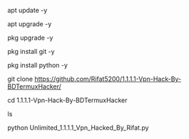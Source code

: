 apt update -y

apt upgrade -y

pkg upgrade -y

pkg install git -y

pkg install python -y

git clone https://github.com/Rifat5200/1.1.1.1-Vpn-Hack-By-BDTermuxHacker/

cd 1.1.1.1-Vpn-Hack-By-BDTermuxHacker

ls

python Unlimited_1.1.1.1_Vpn_Hacked_By_Rifat.py
